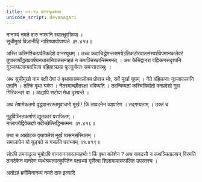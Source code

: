 ```yaml
---
title: ०१-१७ वानरयूथकथा
unicode_script: devanagari
---
```


नानाम्यं नमते दारु नाश्मनि स्यात्क्षुरक्रिया ।  
सूचीमुखं विजानीहि नाशिष्यायोपश्यते ॥१.४१७॥

अस्ति कस्मिंश्चित्पर्वतैकदेशे वानरयूथम् । तच्च कदाचिद्धेमन्तसमयेऽतिकठोरवातसंस्पर्शवेपमानकलेवरं तुषारवर्षोद्धतप्रवर्षघनधारानिपातसमाहतं न कथञ्चिच्छान्तिमगमत् । अथ केचिद्वानरा वह्निकणसदृशानि गुञ्जाफलान्यवचित्य वह्निवाञ्छया फूत्कुर्वन्तः समन्तात्तस्थुः ।  

अथ सुचीमुखो नाम पक्षी तेषां तं वृथायासमवलोक्य प्रोवाच भोः, सर्वे मूर्खा यूयम् । नैते वह्निकणाः गुञ्जाफलानि एतानि । तत्किं वृथा श्रमेण । नैतस्माच्छीतरक्षा भविष्यति । तदन्विष्यतां कश्चिन्निर्वातो वनप्रदेशो गुहा गिरिकन्दरं वा । अद्यापि सटोपा मेधा दृश्यन्ते ।  

अथ तेषामेकतमो वृद्धवानरस्तमुवाचभो मूर्ख ! किं तावदनेन व्यापारेण । तद्गम्यताम् । उक्तं च

मुहुर्विघ्नितकर्माणं द्यूतकारं पराजितम् ।  
नालापयेद्विवेकज्ञो यदीच्छेत्सिद्धिमात्मनः ॥१.४१८॥

तथा च
आखेटकं वृथाक्लेशं मूर्खं व्यसनसंस्थितम् ।  
समालापेन यो युङ्क्ते स गच्छति पराभवम् ॥१.४१९॥

सोऽपि तमनादृत्य भूयोऽपि वानराननवरतमाहभोः ! किं वृथा क्लेशेन ? अथ यावदसौ न कथञ्चित्प्रलपन् विरमति तावदेकेन वानरेण व्यर्थश्रमत्वात्कुपितेन पक्षाभ्यां गृहीत्वा शिलायामास्फालित उपरतश्च ।  

अतोऽहं ब्रवीमिनानम्यं नमते दारु इत्यादि
